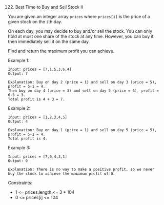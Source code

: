 122. Best Time to Buy and Sell Stock II
 
You are given an integer array ```prices``` where ```prices[i]``` is the price of a given stock on the ```i```th day.

On each day, you may decide to buy and/or sell the stock. You can only hold at most one share of the stock at any time. However, you can buy it then immediately sell it on the same day.

Find and return the maximum profit you can achieve.
 

Example 1:

    Input: prices = [7,1,5,3,6,4]
    Output: 7

    Explanation: Buy on day 2 (price = 1) and sell on day 3 (price = 5), profit = 5-1 = 4.
    Then buy on day 4 (price = 3) and sell on day 5 (price = 6), profit = 6-3 = 3.
    Total profit is 4 + 3 = 7.

Example 2:

    Input: prices = [1,2,3,4,5]
    Output: 4

    Explanation: Buy on day 1 (price = 1) and sell on day 5 (price = 5), profit = 5-1 = 4.
    Total profit is 4.

Example 3:

    Input: prices = [7,6,4,3,1]
    Output: 0

    Explanation: There is no way to make a positive profit, so we never buy the stock to achieve the maximum profit of 0.
 

Constraints:

* 1 <= prices.length <= 3 * 104
* 0 <= prices[i] <= 104